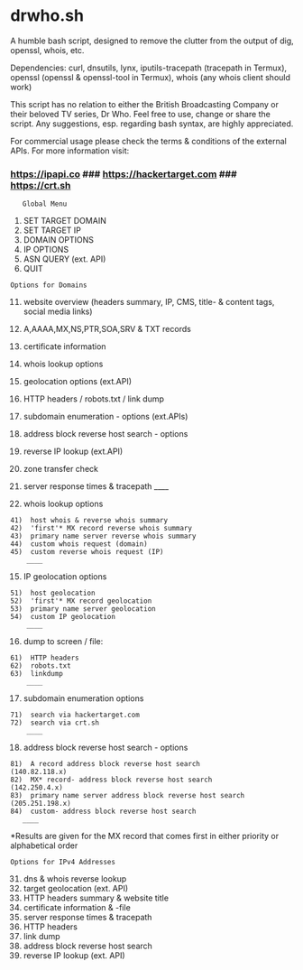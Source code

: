 # drwho.sh
A humble bash script, designed to remove the clutter from the output of dig, openssl, whois, etc. 

Dependencies:
curl, dnsutils, lynx, iputils-tracepath (tracepath in Termux), openssl (openssl & openssl-tool in Termux), whois (any whois client should work)

This script has no relation to either the British Broadcasting Company or their beloved TV series, Dr Who. 
Feel free to use, change or share the script. Any suggestions, esp. regarding bash syntax, are highly appreciated.

For commercial usage please check the terms & conditions of the external APIs.
For more information visit:
### https://ipapi.co ### https://hackertarget.com ### https://crt.sh ###


       Global Menu

   1)  SET TARGET DOMAIN
   2)  SET TARGET IP
   3)  DOMAIN OPTIONS
   4)  IP OPTIONS
   5)  ASN QUERY (ext. API)
   0)  QUIT
   

	Options for Domains

   

  11)   website overview
        (headers summary, IP, CMS, title- & content tags, social media links)
  12)   A,AAAA,MX,NS,PTR,SOA,SRV & TXT records
  13)   certificate information
  14)   whois lookup options
  15)   geolocation options (ext.API)
  16)   HTTP headers / robots.txt / link dump
  17)   subdomain enumeration - options (ext.APIs)
  18)   address block reverse host search - options
  19)   reverse IP lookup (ext.API)
  20)   zone transfer check
  21)   server response times & tracepath
      ____


  14) whois lookup options

    41)  host whois & reverse whois summary
    42)  'first'* MX record reverse whois summary
    43)  primary name server reverse whois summary
    44)  custom whois request (domain)
    45)  custom reverse whois request (IP)
        ____


  15) IP geolocation options

    51)  host geolocation
    52)  'first'* MX record geolocation
    53)  primary name server geolocation
    54)  custom IP geolocation
        ____


  16) dump to screen / file: 

    61)  HTTP headers
    62)  robots.txt
    63)  linkdump
        ____

 
  17) subdomain enumeration options

    71)  search via hackertarget.com
    72)  search via crt.sh
        ____


  18) address block reverse host search - options

    81)  A record address block reverse host search            (140.82.118.x)
    82)  MX* record- address block reverse host search         (142.250.4.x)
    83)  primary name server address block reverse host search (205.251.198.x)
    84)  custom- address block reverse host search
       ____

*Results are given for the MX record that comes first in either priority or alphabetical order


	Options for IPv4 Addresses

  31)   dns & whois reverse lookup
  32)   target geolocation (ext. API)
  33)   HTTP headers summary & website title
  34)   certificate information & -file
  35)   server response times & tracepath
  36)   HTTP headers
  37)   link dump
  38)   address block reverse host search
  39)   reverse IP lookup (ext. API)



